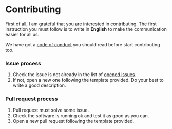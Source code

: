 # Contributing

First of all, I am grateful that you are interested in contributing. The first instruction you must follow is to write in **English** to make the communication easier for all us.

We have got a [code of conduct](https://github.com/fblupi/3DCurator/blob/master/CODE_OF_CONDUCT.md) you should read before start contributing too.

### Issue process

1. Check the issue is not already in the list of [opened issues](https://github.com/fblupi/3DCurator/issues).
2. If not, open a new one following the template provided. Do your best to write a good description.

### Pull request process

1. Pull request must solve some issue.
2. Check the software is running ok and test it as good as you can.
3. Open a new pull request following the template provided.
